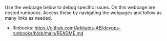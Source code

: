 Use the webpage below to debug specific issues. On this webpage are nested runbooks. Access these by navigating the webpages and follow as many links as needed.

- Rinbooks: https://github.com/Arkhaios-AB/devops-runbooks/blob/main/README.md
